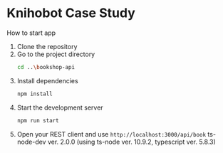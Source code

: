 # Knihobot Case Study
How to start app
1. Clone the repository
2. Go to the project directory
   ```bash
   cd ..\bookshop-api
   ```
3. Install dependencies
   ```bash
   npm install
   ```
4. Start the development server
   ```bash
   npm run start
   ```
5. Open your REST client and use  `http://localhost:3000/api/book`
   ts-node-dev ver. 2.0.0 (using ts-node ver. 10.9.2, typescript ver. 5.8.3)
